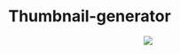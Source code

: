 # Thumbnail-generator
<p align="center">
  <a href="https://www.python.org">
    <img src="http://ForTheBadge.com/images/badges/made-with-python.svg">
  </a>
</p>
<img stc ="https://telegra.ph/file/00519548b03f58e4f1e2f.jpg">
